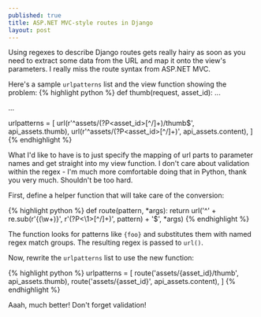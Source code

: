 ```yaml
---
published: true
title: ASP.NET MVC-style routes in Django
layout: post
---
```

Using regexes to describe Django routes gets really hairy as soon as you need to extract some data from the URL and map it onto the view's parameters. I really miss the route syntax from ASP.NET MVC.

Here's a sample `urlpatterns` list and the view function showing the problem:
{% highlight python %}
def thumb(request, asset_id):
	...

...

urlpatterns = [
    url(r'^assets/(?P<asset_id>[^/]+)/thumb$', api_assets.thumb),
    url(r'^assets/(?P<asset_id>[^/]+)', api_assets.content),
]
{% endhighlight %}

What I'd like to have is to just specify the mapping of url parts to parameter names and get straight into my view function. I don't care about validation within the regex - I'm much more comfortable doing that in Python, thank you very much. Shouldn't be too hard.

First, define a helper function that will take care of the conversion:

{% highlight python %}
def route(pattern, *args):
    return url('^' + re.sub(r'\{(\w+)\}', r'(?P<\1>[^/]+)', pattern) + '$', *args)
{% endhighlight %}

The function looks for patterns like `{foo}` and substitutes them with named regex match groups. The resulting regex is passed to `url()`.

Now, rewrite the `urlpatterns` list to use the new function:

{% highlight python %}
urlpatterns = [
    route('assets/{asset_id}/thumb', api_assets.thumb),
    route('assets/{asset_id}', api_assets.content),
]
{% endhighlight %}

Aaah, much better! Don't forget validation!
